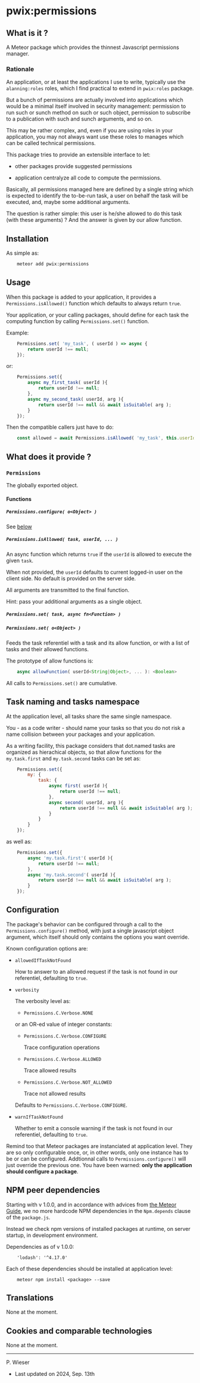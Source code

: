 # pwix:permissions

## What is it ?

A Meteor package which provides the thinnest Javascript permissions manager.

### Rationale

An application, or at least the applications I use to write, typically use the `alanning:roles` roles, which I find practical to extend in `pwix:roles` package.

But a bunch of permissions are actually involved into applications which would be a minimal itself involved in security management: permission to run such or sunch method on such or such object, permission to subscribe to a publication with such and sunch arguments, and so on.

This may be rather complex, and, even if you are using roles in your application, you may not always want use these roles to manages which can be called technical permissions.

This package tries to provide an extensible interface to let:

- other packages provide suggested permissions

- application centralyze all code to compute the permissions.

Basically, all permissions managed here are defined by a single string which is expected to identify the to-be-run task, a user on behalf the task will be executed, and, maybe some additional arguments.

The question is rather simple: this user is he/she allowed to do this task (with these arguments) ? And the answer is given by our allow function.


## Installation

As simple as:

```sh
    meteor add pwix:permissions
```

## Usage

When this package is added to your application, it provides a `Permissions.isAllowed()` function which defaults to always return `true`.

Your application, or your calling packages, should define for each task the computing function by calling `Permissions.set()` function.

Example:

```js
    Permissions.set( 'my_task', ( userId ) => async {
        return userId !== null;
    });
```

or:

```js
    Permissions.set({
        async my_first_task( userId ){
            return userId !== null;
        },
        async my_second_task( userId, arg ){
            return userId !== null && await isSuitable( arg );
        }
    });
```

Then the compatible callers just have to do:

```js
    const allowed = await Permissions.isAllowed( 'my_task', this.userId );
```

## What does it provide ?

### `Permissions`

The globally exported object.

#### Functions

##### `Permissions.configure( o<Object> )`

See [below](#configuration)

##### `Permissions.isAllowed( task, userId, ... )`

An async function which returns `true` if the `userId` is allowed to execute the given `task`.

When not provided, the `userId` defaults to current logged-in user on the client side. No default is provided on the server side.

All arguments are transmitted to the final function.

Hint: pass your additional arguments as a single object.

##### `Permissions.set( task, async fn<Function> )`

##### `Permissions.set( o<Object> )`

Feeds the task referentiel with a task and its allow function, or with a list of tasks and their allowed functions.

The prototype of allow functions is:

```js
    async allowFunction( userId<String|Object>, ... ): <Boolean>
```

All calls to `Permissions.set()` are cumulative.

## Task naming and tasks namespace

At the application level, all tasks share the same single namespace.

You - as a code writer - should name your tasks so that you do not risk a name collision between your packages and your application.

As a writing facility, this package considers that dot.named tasks are organized as hierachical objects, so that allow functions for the `my.task.first` and `my.task.second` tasks can be set as:

```js
    Permissions.set({
        my: {
            task: {
                async first( userId ){
                    return userId !== null;
                },
                async second( userId, arg ){
                    return userId !== null && await isSuitable( arg );
                }
            }
        }
    });
```

as well as:

```js
    Permissions.set({
        async 'my.task.first'( userId ){
            return userId !== null;
        },
        async 'my.task.second'( userId ){
            return userId !== null && await isSuitable( arg );
        }
    });
```

## Configuration

The package's behavior can be configured through a call to the `Permissions.configure()` method, with just a single javascript object argument, which itself should only contains the options you want override.

Known configuration options are:

- `allowedIfTaskNotFound`

    How to answer to an allowed request if the task is not found in our referentiel, defaulting to `true`.

- `verbosity`

    The verbosity level as:

    - `Permissions.C.Verbose.NONE`
    
    or an OR-ed value of integer constants:

    - `Permissions.C.Verbose.CONFIGURE`

        Trace configuration operations

    - `Permissions.C.Verbose.ALLOWED`

        Trace allowed results

    - `Permissions.C.Verbose.NOT_ALLOWED`

        Trace not allowed results

    Defaults to `Permissions.C.Verbose.CONFIGURE`.

- `warnIfTaskNotFound`

    Whether to emit a console warning if the task is not found in our referentiel, defaulting to `true`.

Remind too that Meteor packages are instanciated at application level. They are so only configurable once, or, in other words, only one instance has to be or can be configured. Addtionnal calls to `Permissions.configure()` will just override the previous one. You have been warned: **only the application should configure a package**.

## NPM peer dependencies

Starting with v 1.0.0, and in accordance with advices from [the Meteor Guide](https://guide.meteor.com/writing-atmosphere-packages.html#peer-npm-dependencies), we no more hardcode NPM dependencies in the `Npm.depends` clause of the `package.js`. 

Instead we check npm versions of installed packages at runtime, on server startup, in development environment.

Dependencies as of v 1.0.0:
```
    'lodash': '^4.17.0'
```

Each of these dependencies should be installed at application level:
```
    meteor npm install <package> --save
```

## Translations

None at the moment.

## Cookies and comparable technologies

None at the moment.

---
P. Wieser
- Last updated on 2024, Sep. 13th
